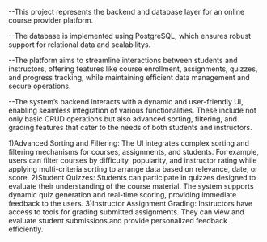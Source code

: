 --This project represents the backend and database layer for an online course provider platform.

--The database is implemented using PostgreSQL, which ensures robust support for relational data and scalabilitys.

--The platform aims to streamline interactions between students and instructors, offering features like course enrollment, assignments,
  quizzes, and progress tracking, while maintaining efficient data management and secure operations.

--The system’s backend interacts with a dynamic and user-friendly UI, enabling seamless integration of various functionalities.
  These include not only basic CRUD operations but also advanced sorting, filtering, and grading features that cater to the needs of both students and instructors.

1)Advanced Sorting and Filtering: The UI integrates complex sorting and filtering mechanisms for courses, assignments, and students.
  For example, users can filter courses by difficulty, popularity, and instructor rating while applying multi-criteria sorting to arrange data based on relevance, date, or score.
2)Student Quizzes: Students can participate in quizzes designed to evaluate their understanding of the course material.
  The system supports dynamic quiz generation and real-time scoring, providing immediate feedback to the users.
3)Instructor Assignment Grading: Instructors have access to tools for grading submitted assignments. They can view and evaluate student submissions
  and provide personalized feedback efficiently.
